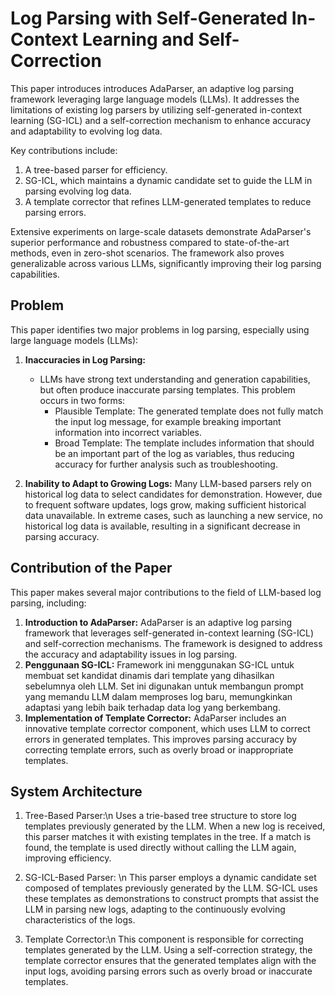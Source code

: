 # Log Parsing with Self-Generated In-Context Learning and Self-Correction


This paper introduces introduces AdaParser, an adaptive log parsing framework leveraging large language models (LLMs). It addresses the limitations of existing log parsers by utilizing self-generated in-context learning (SG-ICL) and a self-correction mechanism to enhance accuracy and adaptability to evolving log data.

Key contributions include:
1. A tree-based parser for efficiency.
2. SG-ICL, which maintains a dynamic candidate set to guide the LLM in parsing evolving log data.
3. A template corrector that refines LLM-generated templates to reduce parsing errors.

Extensive experiments on large-scale datasets demonstrate AdaParser's superior performance and robustness compared to state-of-the-art methods, even in zero-shot scenarios. The framework also proves generalizable across various LLMs, significantly improving their log parsing capabilities.

## Problem
This paper identifies two major problems in log parsing, especially using large language models (LLMs):

1. **Inaccuracies in Log Parsing:**
   - LLMs have strong text understanding and generation capabilities, but often produce inaccurate parsing templates. This problem occurs in two forms:
     - Plausible Template: The generated template does not fully match the input log message, for example breaking important information into incorrect variables.
     - Broad Template: The template includes information that should be an important part of the log as variables, thus reducing accuracy for further analysis such as troubleshooting.

2. **Inability to Adapt to Growing Logs:**
  Many LLM-based parsers rely on historical log data to select candidates for demonstration. However, due to frequent software updates, logs grow, making sufficient historical data unavailable. In extreme cases, such as launching a new service, no historical log data is available, resulting in a significant decrease in parsing accuracy.


## Contribution of the Paper
This paper makes several major contributions to the field of LLM-based log parsing, including:
1. **Introduction to AdaParser:** AdaParser is an adaptive log parsing framework that leverages self-generated in-context learning (SG-ICL) and self-correction mechanisms. The framework is designed to address the accuracy and adaptability issues in log parsing.
2. **Penggunaan SG-ICL:** Framework ini menggunakan SG-ICL untuk membuat set kandidat dinamis dari template yang dihasilkan sebelumnya oleh LLM. Set ini digunakan untuk membangun prompt yang memandu LLM dalam memproses log baru, memungkinkan adaptasi yang lebih baik terhadap data log yang berkembang.
3. **Implementation of Template Corrector:** AdaParser includes an innovative template corrector component, which uses LLM to correct errors in generated templates. This improves parsing accuracy by correcting template errors, such as overly broad or inappropriate templates.

## System Architecture
1. Tree-Based Parser:\n
Uses a trie-based tree structure to store log templates previously generated by the LLM. When a new log is received, this parser matches it with existing templates in the tree. If a match is found, the template is used directly without calling the LLM again, improving efficiency.

2. SG-ICL-Based Parser: \n
This parser employs a dynamic candidate set composed of templates previously generated by the LLM. SG-ICL uses these templates as demonstrations to construct prompts that assist the LLM in parsing new logs, adapting to the continuously evolving characteristics of the logs.

3. Template Corrector:\n
This component is responsible for correcting templates generated by the LLM. Using a self-correction strategy, the template corrector ensures that the generated templates align with the input logs, avoiding parsing errors such as overly broad or inaccurate templates.

